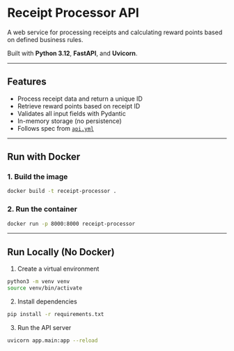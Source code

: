 # Receipt Processor API

A web service for processing receipts and calculating reward points based on defined business rules.

Built with **Python 3.12**, **FastAPI**, and **Uvicorn**.

---

## Features

- Process receipt data and return a unique ID
- Retrieve reward points based on receipt ID
- Validates all input fields with Pydantic
- In-memory storage (no persistence)
- Follows spec from [`api.yml`](https://github.com/jason-s-harrow/receipt-processor-api/blob/main/api.yaml)

---

## Run with Docker

### 1. Build the image

```bash
docker build -t receipt-processor .
```
### 2. Run the container

```bash
docker run -p 8000:8000 receipt-processor
```

---

## Run Locally (No Docker)

1. Create a virtual environment

```bash
python3 -m venv venv
source venv/bin/activate
```

2. Install dependencies

```bash
pip install -r requirements.txt
```

3. Run the API server

```bash
uvicorn app.main:app --reload
```